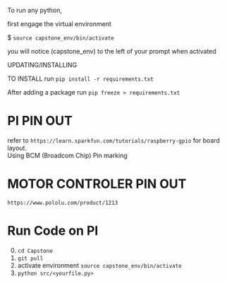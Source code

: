 To run any python,

first engage the virtual environment 

$ `source capstone_env/bin/activate`

you will notice (capstone_env) to the left of your prompt when activated


UPDATING/INSTALLING

TO INSTALL
run `pip install -r requirements.txt`

After adding a package run
`pip freeze > requirements.txt`


# PI PIN OUT  
refer to `https://learn.sparkfun.com/tutorials/raspberry-gpio` for board layout.  
Using BCM (Broadcom Chip) Pin marking

# MOTOR CONTROLER PIN OUT  
`https://www.pololu.com/product/1213`


# Run Code on PI  
0) `cd Capstone`
1) `git pull`  
2) activate environment `source capstone_env/bin/activate`  
3) `python src/<yourfile.py>`
